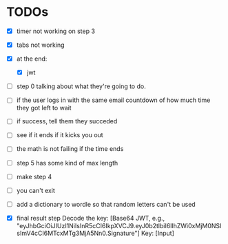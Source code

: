 # TODOs

- [x] timer not working on step 3

- [x] tabs not working
- [x] at the end:
    - [x] jwt
- [ ] step 0 talking about what they're going to do.
- [ ] if the user logs in with the same email countdown of how much time they got left to wait
- [ ] if success, tell them they succeded
- [ ] see if it ends if it kicks you out
- [ ] the math is not failing if the time ends
- [ ] step 5 has some kind of max length
- [ ] make step 4
- [ ] you can't exit
- [ ] add a dictionary to wordle so that random letters can't be used

- [x] final result step
Decode the key:
[Base64 JWT, e.g., "eyJhbGciOiJIUzI1NiIsInR5cCI6IkpXVCJ9.eyJ0b2tlbiI6IlhZWi0xMjM0NSIsImV4cCI6MTcxMTg3MjA5Nn0.Signature"]
Key: [Input]
